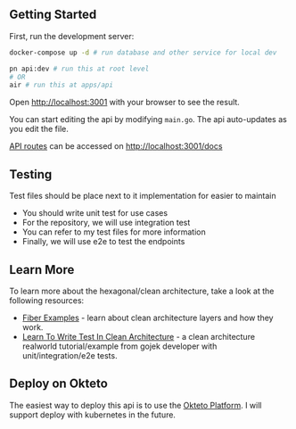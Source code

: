 ## Getting Started

First, run the development server:

```bash
docker-compose up -d # run database and other service for local dev

pn api:dev # run this at root level
# OR
air # run this at apps/api
```

Open [http://localhost:3001](http://localhost:3001) with your browser to see the result.

You can start editing the api by modifying `main.go`. The api auto-updates as you edit the file.

[API routes](http://localhost:3001/docs) can be accessed on [http://localhost:3001/docs](http://localhost:3001/docs)

## Testing

Test files should be place next to it implementation for easier to maintain

- You should write unit test for use cases
- For the repository, we will use integration test
- You can refer to my test files for more information
- Finally, we will use e2e to test the endpoints

## Learn More

To learn more about the hexagonal/clean architecture, take a look at the following resources:

- [Fiber Examples](https://github.com/gofiber/recipes) - learn about clean architecture layers and how they work.
- [Learn To Write Test In Clean Architecture](https://github.com/arielizuardi/golang-backend-blog) - a clean architecture realworld tutorial/example from gojek developer with unit/integration/e2e tests.

## Deploy on Okteto

The easiest way to deploy this api is to use the [Okteto Platform](https://okteto.com). I will support deploy with kubernetes in the future.
